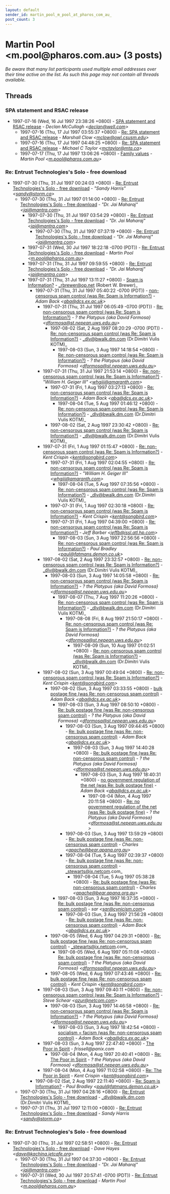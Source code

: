 ```yaml
---
layout: default
sender_id: martin_pool_m_pool_at_pharos_com_au_
post_count: 3
---
```


# Martin Pool <m.pool<span>@</span>pharos.com.au> (3 posts)

_Be aware that many list participants used multiple email addresses over their time active on the list. As such this page may not contain all threads available._

## Threads

### SPA statement and RSAC release
+ 1997-07-16 (Wed, 16 Jul 1997 23:38:26 +0800) - [SPA statement and RSAC release](/archive/1997/07/49c8f206b6c849401d3275d98c4a227eace463fc5ff63aaf94df77313e6817b9) - _Declan McCullagh \<declan@well.com\>_
  + 1997-07-16 (Thu, 17 Jul 1997 03:55:37 +0800) - [Re: SPA statement and RSAC release](/archive/1997/07/8366d3cc1be1fd1fdcd383dcfe9c7c858ddc0d10f326090f8f0a5cb9aef46060) - _Marshall Clow \<mclow@owl.csusm.edu\>_
  + 1997-07-16 (Thu, 17 Jul 1997 04:48:25 +0800) - [Re: SPA statement and RSAC release](/archive/1997/07/347b2971583b7f858c2c7e56dae53f6ae98a5390722710ca45d7a92ce7377284) - _Michael C Taylor \<mctaylor@mta.ca\>_
  + 1997-07-17 (Thu, 17 Jul 1997 13:06:26 +0800) - [Family values](/archive/1997/07/92136079774c1fefa1f8fc1271eddf310bef021945cc9f8a69fcefadcc7708d1) - _Martin Pool \<m.pool@pharos.com.au\>_

### Re: Entrust Technologies's Solo - free download
+ 1997-07-30 (Thu, 31 Jul 1997 00:24:03 +0800) - [Re: Entrust Technologies's Solo - free download](/archive/1997/07/ee46c3f82c2c21211d453ad297505147d368a181f88f78c31178f30cfcd502ec) - _"Sandy Harris" \<sandy@storm.ca\>_
  + 1997-07-30 (Thu, 31 Jul 1997 01:14:00 +0800) - [Re: Entrust Technologies's Solo - free download](/archive/1997/07/e57a39fa1a064c16951a07e98bd2d8b65de7e32b3e3b36d5083572e3ca261914) - _"Dr. Jai Maharaj" \<jai@mantra.com\>_
    + 1997-07-30 (Thu, 31 Jul 1997 03:54:29 +0800) - [Re: Entrust Technologies's Solo - free download](/archive/1997/07/390768c8ca8a1b330c4e09de96faab7184fde44f1f2673424c02dd2dd9acf657) - _"Dr. Jai Maharaj" \<jai@mantra.com\>_
      + 1997-07-30 (Thu, 31 Jul 1997 07:37:19 +0800) - [Re: Entrust Technologies's Solo - free download](/archive/1997/07/0a61dd225e8d549ed8138db9907131dd37656f1b061983626c603d7142c40625) - _"Dr. Jai Maharaj" \<jai@mantra.com\>_
    + 1997-07-31 (Wed, 30 Jul 1997 18:22:18 -0700 (PDT)) - [Re: Entrust Technologies's Solo - free download](/archive/1997/07/02f7857393ae112db55d4813aefd6185ed3876d84ab8adc39ae88bc5c3e57fee) - _Martin Pool \<m.pool@pharos.com.au\>_
    + 1997-07-31 (Thu, 31 Jul 1997 09:59:55 +0800) - [Re: Entrust Technologies's Solo - free download](/archive/1997/07/46121082a3813cffe8846f3ec4c1dd56e43caf0a68664772513743beaf2ade05) - _"Dr. Jai Maharaj" \<jai@mantra.com\>_
    + 1997-07-31 (Thu, 31 Jul 1997 13:11:27 +0800) - [Spam is Information?](/archive/1997/07/1c0b6e29bd453156e7d7f34c2332b3343bf63d6997c77d343a696e84550af035) - _rbrewer@op.net (Robert W. Brewer)_
      + 1997-07-31 (Thu, 31 Jul 1997 05:40:22 -0700 (PDT)) - [non-censorous spam control (was Re: Spam is Information?)](/archive/1997/07/e9c4aa34cb3041ef366fdec241147c9200923ec504b6cfeb5d5359686ef31813) - _Adam Back \<aba@dcs.ex.ac.uk\>_
        + 1997-07-31 (Thu, 31 Jul 1997 06:05:49 -0700 (PDT)) - [Re: non-censorous spam control (was Re: Spam is Information?)](/archive/1997/07/d6f4dff295c71f96722bde4767be78970ac93603528a597665188ecac9324cd0) - _? the Platypus {aka David Formosa} \<dformosa@st.nepean.uws.edu.au\>_
          + 1997-08-02 (Sat, 2 Aug 1997 08:20:29 -0700 (PDT)) - [Re: non-censorous spam control (was Re: Spam is Information?)](/archive/1997/08/4bc3c71de1e6c3b27a912d033e52978dfc443a96cdabc3d255b141792ee583bf) - _dlv@bwalk.dm.com (Dr.Dimitri Vulis KOTM)_
            + 1997-08-03 (Sun, 3 Aug 1997 14:18:54 +0800) - [Re: non-censorous spam control (was Re: Spam is Information?)](/archive/1997/08/229682f7a803fecf79e34a4e9fd66421a5717fbeb8c9ff401df540671a800506) - _? the Platypus {aka David Formosa} \<dformosa@st.nepean.uws.edu.au\>_
        + 1997-07-31 (Thu, 31 Jul 1997 21:53:14 +0800) - [Re: non-censorous spam control (was Re: Spam is Information?)](/archive/1997/07/c55e89d49ad4d428fd23fc357c4b592bf3dcd702fc3e40d07a63a7706d141d64) - _"William H. Geiger III" \<whgiii@amaranth.com\>_
          + 1997-07-31 (Fri, 1 Aug 1997 03:27:13 +0800) - [Re: non-censorous spam control (was Re: Spam is Information?)](/archive/1997/07/3fc37dfdba1c996a43c9f0f27bb7ec68977f274f4aad60a6b4d52e0f6872cb45) - _Adam Back \<aba@dcs.ex.ac.uk\>_
            + 1997-08-04 (Tue, 5 Aug 1997 01:46:12 +0800) - [Re: non-censorous spam control (was Re: Spam is Information?)](/archive/1997/08/0e61c4ca76bc91c406c7d2a35928191aa58f65cae23aebb95cc81d64b1a24ffa) - _dlv@bwalk.dm.com (Dr.Dimitri Vulis KOTM)_
          + 1997-08-02 (Sat, 2 Aug 1997 23:30:42 +0800) - [Re: non-censorous spam control (was Re: Spam is Information?)](/archive/1997/08/34fa9237fa8a39f67e50440e92521ff793a3ea3eafe0f3931dac12b8d9b2e267) - _dlv@bwalk.dm.com (Dr.Dimitri Vulis KOTM)_
        + 1997-07-31 (Fri, 1 Aug 1997 01:15:47 +0800) - [Re: non-censorous spam control (was Re: Spam is Information?)](/archive/1997/07/4dc443499338c97d4456b4c806074a2308a75bc7053800342629be0cc9c74bfa) - _Kent Crispin \<kent@songbird.com\>_
          + 1997-07-31 (Fri, 1 Aug 1997 02:04:55 +0800) - [Re: non-censorous spam control (was Re: Spam is Information?)](/archive/1997/07/d65a1219b8ebd3aac55b106a495a24ed436708dcccf446ff820f189df7e729a7) - _"William H. Geiger III" \<whgiii@amaranth.com\>_
            + 1997-08-04 (Tue, 5 Aug 1997 07:35:56 +0800) - [Re: non-censorous spam control (was Re: Spam is Information?)](/archive/1997/08/1938bc1f3d366ab64088931ac5cbb29d8bb069715339ff7714c81372a3ee3242) - _dlv@bwalk.dm.com (Dr.Dimitri Vulis KOTM)_
          + 1997-07-31 (Fri, 1 Aug 1997 02:30:18 +0800) - [Re: non-censorous spam control (was Re: Spam is Information?)](/archive/1997/07/3e6f017fb7c2ab0bfb1f59cadd11c3a1c76c9358a3226b3b9a00a07a9d86c618) - _Kent Crispin \<kent@songbird.com\>_
          + 1997-07-31 (Fri, 1 Aug 1997 04:39:00 +0800) - [Re: non-censorous spam control (was Re: Spam is Information?)](/archive/1997/07/6231327470070e03a063f4a8cc99e444150cdc5756320a785e3e3c72bc1844a9) - _Jeff Barber \<jeffb@issl.atl.hp.com\>_
            + 1997-08-03 (Sun, 3 Aug 1997 22:56:56 +0800) - [Re: non-censorous spam control (was Re: Spam is Information?)](/archive/1997/08/9f524d880cfed89d4b3cc12356966cd33607f53c1cd0141c9317946ece6e89c1) - _Paul Bradley \<paul@fatmans.demon.co.uk\>_
        + 1997-08-02 (Sat, 2 Aug 1997 23:32:57 +0800) - [Re: non-censorous spam control (was Re: Spam is Information?)](/archive/1997/08/0e05ee9b2a2dccf2eb5f274f10a1a07ddd454f6cd6c31dd349d07fa8db616312) - _dlv@bwalk.dm.com (Dr.Dimitri Vulis KOTM)_
          + 1997-08-03 (Sun, 3 Aug 1997 14:05:58 +0800) - [Re: non-censorous spam control (was Re: Spam is Information?)](/archive/1997/08/7fa68e654e2e08f01f43e9309c301d4e650d1108e075547dc16480fd5cee2ec2) - _? the Platypus {aka David Formosa} \<dformosa@st.nepean.uws.edu.au\>_
            + 1997-08-07 (Thu, 7 Aug 1997 11:20:26 +0800) - [Re: non-censorous spam control (was Re: Spam is Information?)](/archive/1997/08/0c07ecdccc2fea5834111dbb0845b10dcb3de7ef27f2c5eab373c8a436f1a2c7) - _dlv@bwalk.dm.com (Dr.Dimitri Vulis KOTM)_
              + 1997-08-08 (Fri, 8 Aug 1997 21:50:17 +0800) - [Re: non-censorous spam control (was Re: Spam is Information?)](/archive/1997/08/26ce835100a874a3b75ce73aa7f3b4ced64d48811445526daeca3354f20429b9) - _? the Platypus {aka David Formosa} \<dformosa@st.nepean.uws.edu.au\>_
                + 1997-08-09 (Sun, 10 Aug 1997 01:02:51 +0800) - [Re: non-censorous spam control (was Re: Spam is Information?)](/archive/1997/08/df98d4c14673b14f705fc9f089978795516ce5bc966d1f03884c3922dd837827) - _dlv@bwalk.dm.com (Dr.Dimitri Vulis KOTM)_
        + 1997-08-02 (Sun, 3 Aug 1997 00:49:04 +0800) - [Re: non-censorous spam control (was Re: Spam is Information?)](/archive/1997/08/77108f8b630698580cd00d20c07093709b8a43e2d3d00a96d0278749d5e70e52) - _Kent Crispin \<kent@songbird.com\>_
          + 1997-08-02 (Sun, 3 Aug 1997 03:33:55 +0800) - [bulk postage fine (was Re: non-censorous spam control)](/archive/1997/08/fa02c0b8280df5b172cefb55911e6636b86663154f9188865eb862ab89d2da00) - _Adam Back \<aba@dcs.ex.ac.uk\>_
            + 1997-08-03 (Sun, 3 Aug 1997 08:50:10 +0800) - [Re: bulk postage fine (was Re: non-censorous spam control)](/archive/1997/08/5196ff0fda9009341ac0a6106ffac55e717b07473a9b6ef755e1336e1c240d9a) - _? the Platypus {aka David Formosa} \<dformosa@st.nepean.uws.edu.au\>_
              + 1997-08-03 (Sun, 3 Aug 1997 09:44:45 +0800) - [Re: bulk postage fine (was Re: non-censorous spam control)](/archive/1997/08/417957539823ba16155a5ea9662b08213d2cbbfe8ba7bc7b03b5e15636b3b796) - _Adam Back \<aba@dcs.ex.ac.uk\>_
                + 1997-08-03 (Sun, 3 Aug 1997 14:40:28 +0800) - [Re: bulk postage fine (was Re: non-censorous spam control)](/archive/1997/08/6547c10cb3fc68cab0ba729b1dd1022a3f228c1588272c92708e0a93bd652c32) - _? the Platypus {aka David Formosa} \<dformosa@st.nepean.uws.edu.au\>_
                  + 1997-08-03 (Sun, 3 Aug 1997 18:40:31 +0800) - [no government regulation of the net (was Re: bulk postage fine)](/archive/1997/08/e8d1387cb26951452959839f9b730972966d2c6d2db8965809af6d8a56b4a9f4) - _Adam Back \<aba@dcs.ex.ac.uk\>_
                    + 1997-08-04 (Mon, 4 Aug 1997 20:11:58 +0800) - [Re: no government regulation of the net (was Re: bulk postage fine)](/archive/1997/08/f2fd207a55facb49f4c6f65900678f8e1bb9b906d2bc3e86fb7dcaba7065c820) - _? the Platypus {aka David Formosa} \<dformosa@st.nepean.uws.edu.au\>_
              + 1997-08-03 (Sun, 3 Aug 1997 13:59:29 +0800) - [Re: bulk postage fine (was Re: non-censorous spam control)](/archive/1997/08/e0b5cd1ff67909ffd0425a702d0c269070b1be5d38597b4c8c146556e1b6d352) - _Charles \<apache@bear.apana.org.au\>_
              + 1997-08-04 (Tue, 5 Aug 1997 02:39:37 +0800) - [Re: bulk postage fine (was Re: non-censorous spam control)](/archive/1997/08/e06855783c514b0ab02b3d10193cd91d6f483d59c188000fab67c0f7937c5a73) - _stewarts@ix.netcom.com_
                + 1997-08-04 (Tue, 5 Aug 1997 05:38:28 +0800) - [Re: bulk postage fine (was Re: non-censorous spam control)](/archive/1997/08/7ed49c62ee8560149b2e721df6a041bb4fe0fcecffa624abf476d25d77fdab98) - _Charles \<apache@bear.apana.org.au\>_
            + 1997-08-03 (Sun, 3 Aug 1997 16:37:35 +0800) - [Re: bulk postage fine (was Re: non-censorous spam control)](/archive/1997/08/0a811507a029feb7ba57dd047899b05b26945d937629321f399419d14a6795f1) - _sar \<sar@cynicism.com\>_
              + 1997-08-03 (Sun, 3 Aug 1997 21:56:28 +0800) - [Re: bulk postage fine (was Re: non-censorous spam control)](/archive/1997/08/ca5c385c99de639fcd739c32fe0cb4351baffba94f19bc96612b7da2fda8ce90) - _Adam Back \<aba@dcs.ex.ac.uk\>_
          + 1997-08-05 (Wed, 6 Aug 1997 04:29:31 +0800) - [Re: bulk postage fine (was Re: non-censorous spam control)](/archive/1997/08/16421be17eb67c53de8bf702dff38cf9dd0f55667b3f9876b951902ef87dd53b) - _stewarts@ix.netcom.com_
            + 1997-08-05 (Wed, 6 Aug 1997 05:11:08 +0800) - [Re: bulk postage fine (was Re: non-censorous spam control)](/archive/1997/08/c74f666a9402274e45cd81c51de7e0a212b5afde42d6d6e39d3f3a0a2f1b2926) - _? the Platypus {aka David Formosa} \<dformosa@st.nepean.uws.edu.au\>_
          + 1997-08-05 (Wed, 6 Aug 1997 07:43:46 +0800) - [Re: bulk postage fine (was Re: non-censorous spam control)](/archive/1997/08/b6731ce205e98e914cf17b3448405294059b9c72ea5ae9d8573ff1196f339ae9) - _Kent Crispin \<kent@songbird.com\>_
        + 1997-08-03 (Sun, 3 Aug 1997 09:40:11 +0800) - [Re: non-censorous spam control (was Re: Spam is Information?)](/archive/1997/08/f70104fe8ccb7bb8164ce75212bea38f3c1d0feac0dbab746ba5523f3b0f2449) - _Steve Schear \<azur@netcom.com\>_
          + 1997-08-03 (Sun, 3 Aug 1997 14:46:58 +0800) - [Re: non-censorous spam control (was Re: Spam is Information?)](/archive/1997/08/2f873f92e5476ffb29510510b8de9367ff4588c2b280fd5a1246f1a289b02e3d) - _? the Platypus {aka David Formosa} \<dformosa@st.nepean.uws.edu.au\>_
            + 1997-08-03 (Sun, 3 Aug 1997 18:42:54 +0800) - [socialism = facism (was Re: non-censorous spam control)](/archive/1997/08/a171a62cc221632b60a7d58e8396b2c8a7d581990a1e488c4490b5fe7d0cbad1) - _Adam Back \<aba@dcs.ex.ac.uk\>_
        + 1997-08-03 (Sun, 3 Aug 1997 22:47:40 +0800) - [The Poor in Spirit](/archive/1997/08/fd71209d6c2160dc5756fce8f6c20b7d4628c013cdc4edd48505b6c633e40b31) - _frissell@panix.com_
          + 1997-08-04 (Mon, 4 Aug 1997 20:40:41 +0800) - [Re: The Poor in Spirit](/archive/1997/08/fe0aed248afaf69c303e79f6e6ddf68fec275dff3c28f38dbaec29ae0952ee45) - _? the Platypus {aka David Formosa} \<dformosa@st.nepean.uws.edu.au\>_
        + 1997-08-04 (Mon, 4 Aug 1997 11:02:58 +0800) - [Re: The Poor in Spirit](/archive/1997/08/aca051f8e100e1a69145ac7ab0e3d43a868986631eedbc19974cc953418ede72) - _Kent Crispin \<kent@songbird.com\>_
      + 1997-08-02 (Sat, 2 Aug 1997 22:11:40 +0800) - [Re: Spam is Information?](/archive/1997/08/b418b303010e4f2f0ab5f7a167e3b98f701566db3075f3bedf8eb5aca40738c6) - _Paul Bradley \<paul@fatmans.demon.co.uk\>_
  + 1997-07-30 (Thu, 31 Jul 1997 04:28:16 +0800) - [Re: Entrust Technologies's Solo - free download](/archive/1997/07/7b7af273e3764e930cdd7cf96a2baedd0ed2b8a19e7d85758cec2dc6063ba219) - _dlv@bwalk.dm.com (Dr.Dimitri Vulis KOTM)_
  + 1997-07-31 (Thu, 31 Jul 1997 12:11:00 +0800) - [Re: Entrust Technologies's Solo - free download](/archive/1997/07/a71f0eba4aefb58089c1a005a4f5f472469665e18e6dfdb33eceec0a53a21219) - _Sandy Harris \<sandy@storm.ca\>_

### Re: Entrust Technologies's Solo - free download
+ 1997-07-30 (Thu, 31 Jul 1997 02:58:51 +0800) - [Re: Entrust Technologies's Solo - free download](/archive/1997/07/5e82f1fe87f922518b9d5030ca958355f0355487301f5874a3ccdfcc62cc1236) - _Dave Hayes \<dave@kachina.jetcafe.org\>_
  + 1997-07-30 (Thu, 31 Jul 1997 04:37:30 +0800) - [Re: Entrust Technologies's Solo - free download](/archive/1997/07/bf84648cdb43c984871012668a19d0b4db9cc65ef34770ac530ce1c001ead611) - _"Dr. Jai Maharaj" \<jai@mantra.com\>_
  + 1997-07-31 (Wed, 30 Jul 1997 20:57:41 -0700 (PDT)) - [Re: Entrust Technologies's Solo - free download](/archive/1997/07/da9eca0c4e6f3a58ba9abc6f71b2198492f7341f34f55e76a865919a5f1081f4) - _Martin Pool \<m.pool@pharos.com.au\>_

